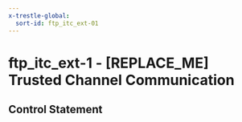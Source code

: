 ```yaml
---
x-trestle-global:
  sort-id: ftp_itc_ext-01
---
```


# ftp_itc_ext-1 - \[REPLACE_ME\] Trusted Channel Communication

## Control Statement
